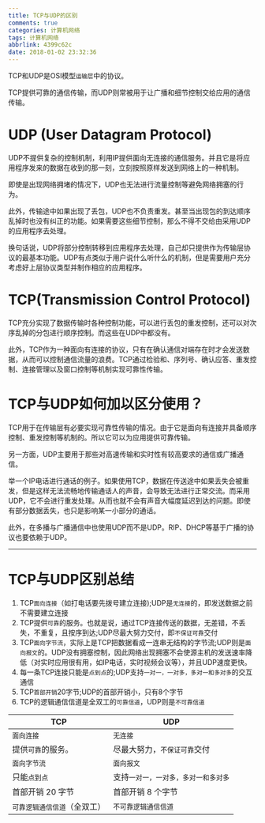 ```yaml
---
title: TCP与UDP的区别
comments: true
categories: 计算机网络
tags: 计算机网络
abbrlink: 4399c62c
date: 2018-01-02 23:32:36
---
```


TCP和UDP是OSI模型`运输层`中的协议。

TCP提供可靠的通信传输，而UDP则常被用于让广播和细节控制交给应用的通信传输。

# UDP (User Datagram Protocol)

UDP不提供复杂的控制机制，利用IP提供面向无连接的通信服务。并且它是将应用程序发来的数据在收到的那一刻，立刻按照原样发送到网络上的一种机制。

即使是出现网络拥堵的情况下，UDP也无法进行流量控制等避免网络拥塞的行为。

此外，传输途中如果出现了丢包，UDP也不负责重发。甚至当出现包的到达顺序乱掉时也没有纠正的功能。如果需要这些细节控制，那么不得不交给由采用UDP的应用程序去处理。

换句话说，UDP将部分控制转移到应用程序去处理，自己却只提供作为传输层协议的最基本功能。UDP有点类似于用户说什么听什么的机制，但是需要用户充分考虑好上层协议类型并制作相应的应用程序。

# TCP(Transmission Control Protocol)

TCP充分实现了数据传输时各种控制功能，可以进行丢包的重发控制，还可以对次序乱掉的分包进行顺序控制。而这些在UDP中都没有。

此外，TCP作为一种面向有连接的协议，只有在确认通信对端存在时才会发送数据，从而可以控制通信流量的浪费。TCP通过检验和、序列号、确认应答、重发控制、连接管理以及窗口控制等机制实现可靠性传输。

# TCP与UDP如何加以区分使用？

TCP用于在传输层有必要实现可靠性传输的情况。由于它是面向有连接并具备顺序控制、重发控制等机制的。所以它可以为应用提供可靠传输。

另一方面，UDP主要用于那些对高速传输和实时性有较高要求的通信或广播通信。

举一个IP电话进行通话的例子。如果使用TCP，数据在传送途中如果丢失会被重发，但是这样无法流畅地传输通话人的声音，会导致无法进行正常交流。而采用UDP，它不会进行重发处理。从而也就不会有声音大幅度延迟到达的问题。即使有部分数据丢失，也只是影响某一小部分的通话。

此外，在多播与广播通信中也使用UDP而不是UDP。RIP、DHCP等基于广播的协议也要依赖于UDP。

---


# TCP与UDP区别总结
1. TCP`面向连接`（如打电话要先拨号建立连接);UDP是`无连接`的，即发送数据之前不需要建立连接
2. TCP提供`可靠`的服务。也就是说，通过TCP连接传送的数据，无差错，不丢失，不重复，且按序到达;UDP尽最大努力交付，即`不保证可靠`交付
3. TCP`面向字节流`，实际上是TCP把数据看成一连串无结构的字节流;UDP则是`面向报文`的。UDP没有拥塞控制，因此网络出现拥塞不会使源主机的发送速率降低（对实时应用很有用，如IP电话，实时视频会议等），并且UDP速度更快。
4. 每一条TCP连接只能是`点到点`的;UDP支持`一对一，一对多，多对一和多对多`的交互通信
5. TCP`首部开销`20字节;UDP的首部开销小，只有8个字节
6. TCP的逻辑通信信道是全双工的`可靠信道`，UDP则是`不可靠信道`


TCP|UDP
--|--
`面向连接`|`无连接`
提供`可靠`的服务。|尽最大努力，`不保证可靠`交付
`面向字节流`|`面向报文`
只能`点到点`|支持`一对一，一对多，多对一和多对多`
首部开销 20 字节|首部开销 8 个字节
`可靠逻辑通信信道`（全双工）|`不可靠逻辑通信信道`
